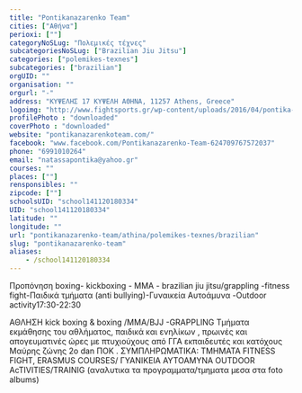 ```yaml
---
title: "Pontikanazarenko Team"
cities: ["Αθήνα"]
perioxi: [""]
categoryNoSLug: "Πολεμικές τέχνες"
subcategoriesNoSLug: ["Brazilian Jiu Jitsu"]
categories: ["polemikes-texnes"]
subcategories: ["brazilian"]
orgUID: ""
organisation: ""
orgurl: "-"
address: "ΚΥΨΕΛΗΣ 17 ΚΥΨΕΛΗ ΑΘΗΝΑ, 11257 Athens, Greece"
logoimg: "http://www.fightsports.gr/wp-content/uploads/2016/04/pontika-nazarenko-team-logo.jpg"
profilePhoto : "downloaded"
coverPhoto : "downloaded"
website: "pontikanazarenkoteam.com/"
facebook: "www.facebook.com/Pontikanazarenko-Team-624709767572037"
phone: "6991010264"
email: "natassapontika@yahoo.gr"
courses: ""
places: [""]
rensponsibles: ""
zipcode: [""]
schoolsUID: "school141120180334"
UID: "school141120180334"
latitude: ""
longitude: ""
url: "pontikanazarenko-team/athina/polemikes-texnes/brazilian"
slug: "pontikanazarenko-team"
aliases:
    - /school141120180334
---
```



Προπόνηση boxing- kickboxing - MMA - brazilian jiu jitsu/grappling -fitness fight-Παιδικά τμήματα (anti bullying)-Γυναικεία Αυτοάμυνα -Outdoor activity17:30-22:30

ΑΘΛΗΣΗ kick boxing &amp; boxing /ΜΜΑ/BJJ -GRAPPLING Τμήματα εκμάθησης του αθλήματος, παιδικά και ενηλίκων , πρωινές και απογευματινές ώρες με πτυχιούχους από ΓΓΑ εκπαιδευτές και κατόχους Μαύρης ζώνης 2o dan ΠΟΚ . ΣΥΜΠΛΗΡΩΜΑΤΙΚΑ: ΤΜΗΜΑΤΑ FITNESS FIGHT, ERASMUS COURSES/ ΓΥΑΝΙΚΕΙΑ ΑΥΤΟΑΜΥΝΑ OUTDOOR AcTIVITIES/TRAINIG (αναλυτικα τα προγραμματα/τμηματα μεσα στα foto albums)